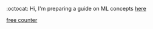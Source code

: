 :octocat:  Hi,  I'm preparing a guide on ML concepts [here](https://github.com/fatemehsrz/ML_Concepts) 

 <a href='http://www.freevisitorcounters.com'>free counter</a> <script type='text/javascript' src='https://www.freevisitorcounters.com/auth.php?id=186a850f14ab22dc0e872913663c7bc2d69c18d2'></script>
<script type="text/javascript" src="https://www.freevisitorcounters.com/en/home/counter/1254144/t/0"></script>




